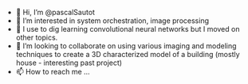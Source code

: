 - 👋 Hi, I’m @pascalSautot
- 👀 I’m interested in system orchestration, image processing
- 🌱 I use to dig learning convolutional neural networks but I moved on other topics.
- 💞️ I’m looking to collaborate on using various imaging and modeling techniques to create a 3D characterized model of a building (mostly house - interesting past project)
- 📫 How to reach me ...

<!---
pascalSautot/pascalSautot is a ✨ special ✨ repository because its `README.md` (this file) appears on your GitHub profile.
You can click the Preview link to take a look at your changes.
--->
